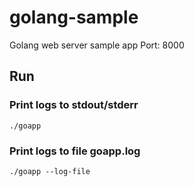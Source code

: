 # golang-sample
Golang web server sample app
Port: 8000

## Run
### Print logs to stdout/stderr
`./goapp`
### Print logs to file goapp.log
`./goapp --log-file`